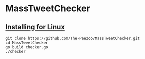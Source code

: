 # MassTweetChecker

<h2><u>Installing for Linux</u></h2>


```
git clone https://github.com/The-Peezoo/MassTweetChecker.git 
cd MassTweetChecker 
go build checker.go 
./checker
```
